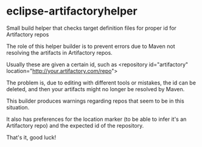 # eclipse-artifactoryhelper
Small build helper that checks target definition files for proper id for Artifactory repos

The role of this helper builder is to prevent errors due to Maven not resolving the artifacts in Artifactory repos.

Usually these are given a certain id, such as
&lt;repository id="artifactory" location="http://your.artifactory.com/repo"&gt;

The problem is, due to editing with different tools or mistakes, the id can be deleted, and then your artifacts might no longer be resolved by Maven.

This builder produces warnings regarding repos that seem to be in this situation.

It also has preferences for the location marker (to be able to infer it's an Artifactory repo) and the expected id of the repository.

That's it, good luck!
